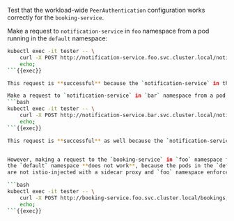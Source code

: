 Test that the workload-wide `PeerAuthentication` configuration works correctly for the `booking-service`.

Make a request to `notification-service` in `foo` namespace from a pod running in the `default` namespace:

```bash
kubectl exec -it tester -- \
    curl -X POST http://notification-service.foo.svc.cluster.local/notify; \
    echo;
```{{exec}}

This request is **successful** because the `notification-service` in the `foo` namespace is not mTLS enforced.

Make a request to `notification-service` in `bar` namespace from a pod running the `default` namespace:
```bash
kubectl exec -it tester -- \
    curl -X POST http://notification-service.bar.svc.cluster.local/notify; \
    echo;
```{{exec}}

This request is **successful** as well because the `notification-service` in the `bar` namespace is not mTLS enforced.


However, making a request to the `booking-service` in `foo` namespace from a pod running in 
the `default` namespace **does not work**, because the pods in the `default` namespace 
are not istio-injected with a sidecar proxy and `foo` namespace enforces mTLS on the `booking-service` workload:

```bash
kubectl exec -it tester -- \
    curl -X POST http://booking-service.foo.svc.cluster.local/bookings; \
    echo;
```{{exec}}